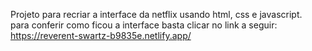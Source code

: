 Projeto para recriar a interface da netflix usando html, css e javascript. <br>
para conferir como ficou a interface basta clicar no link a seguir:  https://reverent-swartz-b9835e.netlify.app/
